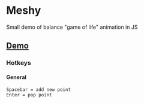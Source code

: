 # Meshy
Small demo of balance "game of life" animation in JS

## [Demo](https://lunat1q.github.io/WarOfBalance/)

### Hotkeys
#### General
    Spacebar = add new point
    Enter = pop point